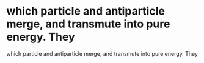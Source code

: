 # which particle and antiparticle merge, and transmute into pure energy. They

which particle and antiparticle merge, and transmute into pure energy. They